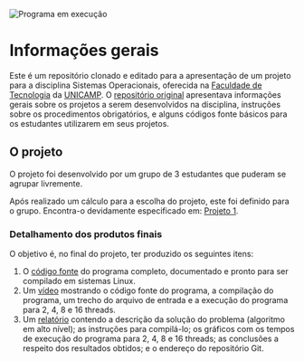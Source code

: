 ![Programa em execução](https://github.com/felipemarchi/multithreading-in-c/blob/master/arquivos/snapshot.png "Programa em execução")

# Informações gerais
Este é um repositório clonado e editado para a apresentação de um projeto para a disciplina Sistemas Operacionais, oferecida na [Faculdade de Tecnologia](http://www.ft.unicamp.br) da [UNICAMP](http://www.unicamp.br). O [repositório original](https://github.com/gradvohl/SistemasOperacionais.git) apresentava informações gerais sobre os projetos a serem desenvolvidos na disciplina, instruções sobre os procedimentos obrigatórios, e alguns códigos fonte básicos para os estudantes utilizarem em seus projetos.

## O projeto
O projeto foi desenvolvido por um grupo de 3 estudantes que puderam se agrupar livremente. 

Após realizado um cálculo para a escolha do projeto, este foi definido para o grupo. Encontra-o devidamente especificado em: [Projeto 1](Projeto1.md).

### Detalhamento dos produtos finais
O objetivo é, no final do projeto, ter produzido os seguintes itens:
1. O [código fonte](/projeto/main.c) do programa completo, documentado e pronto para ser compilado em sistemas Linux.
2. Um [vídeo](/arquivos/video.mp4) mostrando o código fonte do programa, a compilação do programa, um trecho do arquivo de entrada e a execução do programa para 2, 4, 8 e 16 threads.
3. Um [relatório](/arquivos/relatorio.pdf) contendo a descrição da solução do problema (algoritmo em alto nível); as instruções para compilá-lo; os gráficos com os tempos de execução do programa para 2, 4, 8 e 16 threads; as conclusões a respeito dos resultados obtidos; e o endereço do repositório Git.
